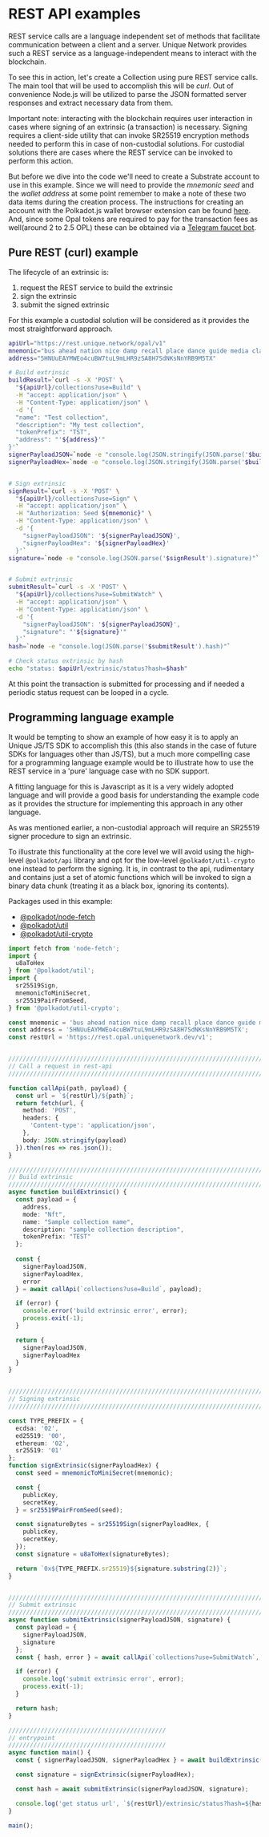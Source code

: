 # REST API examples

REST service calls are a language independent set of methods that facilitate communication between a client and a server. Unique Network provides such a REST service as a language-independent means to interact with the blockchain.

To see this in action, let's create a Collection using pure REST service calls. The main tool that will be used to accomplish this will be *curl*. Out of convenience Node.js will be utilized to parse the JSON formatted server responses and extract necessary data from them.

Important note: interacting with the blockchain requires user interaction in cases where signing of an extrinsic (a transaction) is necessary. Signing requires a client-side utility that can invoke SR25519 encryption methods needed to perform this in case of non-custodial solutions. For custodial solutions there are cases where the REST service can be invoked to perform this action.

But before we dive into the code we'll need to create a Substrate account to use in this example. Since we will need to provide the *mnemonic seed* and the *wallet address* at some point remember to make a note of these two data items during the creation process. The instructions for creating an account with the Polkadot.js wallet browser extension can be found [here](/sdk-guides/createAccount). And, since some Opal tokens are required to pay for the transaction fees as well(around 2 to 2.5 OPL) these can be obtained via a [Telegram faucet bot](https://t.me/unique2faucet_opal_bot).

## Pure REST (curl) example

The lifecycle of an extrinsic is:

1. request the REST service to build the extrinsic
2. sign the extrinsic
3. submit the signed extrinsic

For this example a custodial solution will be considered as it provides the most straightforward approach.

```bash
apiUrl="https://rest.unique.network/opal/v1"
mnemonic="bus ahead nation nice damp recall place dance guide media clap language"
address="5HNUuEAYMWEo4cuBW7tuL9mLHR9zSA8H7SdNKsNnYRB9M5TX"

# Build extrinsic
buildResult=`curl -s -X 'POST' \
  "${apiUrl}/collections?use=Build" \
  -H "accept: application/json" \
  -H "Content-Type: application/json" \
  -d '{
  "name": "Test collection",
  "description": "My test collection",
  "tokenPrefix": "TST",
  "address": "'${address}'"
}'`
signerPayloadJSON=`node -e "console.log(JSON.stringify(JSON.parse('$buildResult').signerPayloadJSON))"`
signerPayloadHex=`node -e "console.log(JSON.stringify(JSON.parse('$buildResult').signerPayloadHex))"`


# Sign extrinsic
signResult=`curl -s -X 'POST' \
  "${apiUrl}/collections?use=Sign" \
  -H "accept: application/json" \
  -H "Authorization: Seed ${mnemonic}" \
  -H "Content-Type: application/json" \
  -d '{
    "signerPayloadJSON": '${signerPayloadJSON}',
    "signerPayloadHex": '${signerPayloadHex}'
  }'`
signature=`node -e "console.log(JSON.parse('$signResult').signature)"`


# Submit extrinsic
submitResult=`curl -s -X 'POST' \
  "${apiUrl}/collections?use=SubmitWatch" \
  -H "accept: application/json" \
  -H "Content-Type: application/json" \
  -d '{
    "signerPayloadJSON": '${signerPayloadJSON}',
    "signature": "'${signature}'"
  }'`
hash=`node -e "console.log(JSON.parse('$submitResult').hash)"`

# Check status extrinsic by hash
echo "status: $apiUrl/extrinsic/status?hash=$hash"
```

At this point the transaction is submitted for processing and if needed a periodic status request can be looped in a cycle.

## Programming language example

It would be tempting to show an example of how easy it is to apply an Unique JS/TS SDK to accomplish this (this also stands in the case of future SDKs for languages other than JS/TS), but a much more compelling case for a programming language example would be to illustrate how to use the REST service in a 'pure' language case with no SDK support.

A fitting language for this is Javascript as it is a very widely adopted language and will provide a good basis for understanding the example code as it provides the structure for implementing this approach in any other language.

As was mentioned earlier, a non-custodial approach will require an SR25519 signer procedure to sign an extrinsic.

To illustrate this functionality at the core level we will avoid using the high-level `@polkadot/api` library and opt for the low-level `@polkadot/util-crypto` one instead to perform the signing. It is, in contrast to the api, rudimentary and contains just a set of atomic functions which will be invoked to sign a binary data chunk (treating it as a black box, ignoring its contents).

Packages used in this example:
- [@polkadot/node-fetch](https://www.npmjs.com/package/@polkadot/node-fetch)
- [@polkadot/util](https://www.npmjs.com/package/@polkadot/util)
- [@polkadot/util-crypto](https://www.npmjs.com/package/@polkadot/util-crypto)

```ts
import fetch from 'node-fetch';
import {
  u8aToHex
} from '@polkadot/util';
import {
  sr25519Sign,
  mnemonicToMiniSecret,
  sr25519PairFromSeed,
} from '@polkadot/util-crypto';

const mnemonic = 'bus ahead nation nice damp recall place dance guide media clap language';
const address = '5HNUuEAYMWEo4cuBW7tuL9mLHR9zSA8H7SdNKsNnYRB9M5TX';
const restUrl = 'https://rest.opal.uniquenetwork.dev/v1';


////////////////////////////////////////////////////////////////////////////
// Call a request in rest-api
////////////////////////////////////////////////////////////////////////////

function callApi(path, payload) {
  const url = `${restUrl}/${path}`;
  return fetch(url, {
    method: 'POST',
    headers: {
      'Content-type': 'application/json',
    },
    body: JSON.stringify(payload)
  }).then(res => res.json());
}

////////////////////////////////////////////////////////////////////////////
// Build extrinsic
////////////////////////////////////////////////////////////////////////////
async function buildExtrinsic() {
  const payload = {
    address,
    mode: "Nft",
    name: "Sample collection name",
    description: "sample collection description",
    tokenPrefix: "TEST"
  };
  
  const {
    signerPayloadJSON, 
    signerPayloadHex, 
    error 
  } = await callApi(`collections?use=Build`, payload);

  if (error) {
    console.error('build extrinsic error', error);
    process.exit(-1);
  }

  return {
    signerPayloadJSON,
    signerPayloadHex
  }
}


////////////////////////////////////////////////////////////////////////////
// Signing extrinsic
////////////////////////////////////////////////////////////////////////////

const TYPE_PREFIX = {
  ecdsa: '02',
  ed25519: '00',
  ethereum: '02',
  sr25519: '01'
};
function signExtrinsic(signerPayloadHex) {
  const seed = mnemonicToMiniSecret(mnemonic);

  const {
    publicKey,
    secretKey,
  } = sr25519PairFromSeed(seed);

  const signatureBytes = sr25519Sign(signerPayloadHex, {
    publicKey,
    secretKey,
  });
  const signature = u8aToHex(signatureBytes);

  return `0x${TYPE_PREFIX.sr25519}${signature.substring(2)}`;
}


////////////////////////////////////////////////////////////////////////////
// Submit extrinsic
////////////////////////////////////////////////////////////////////////////
async function submitExtrinsic(signerPayloadJSON, signature) {
  const payload = {
    signerPayloadJSON,
    signature
  };
  const { hash, error } = await callApi(`collections?use=SubmitWatch`, payload);

  if (error) {
    console.log('submit extrinsic error', error);
    process.exit(-1);
  }

  return hash;
}

////////////////////////////////////////////
// entrypoint
////////////////////////////////////////////
async function main() {
  const { signerPayloadJSON, signerPayloadHex } = await buildExtrinsic();

  const signature = signExtrinsic(signerPayloadHex);

  const hash = await submitExtrinsic(signerPayloadJSON, signature);

  console.log('get status url', `${restUrl}/extrinsic/status?hash=${hash}`);
}

main();
```